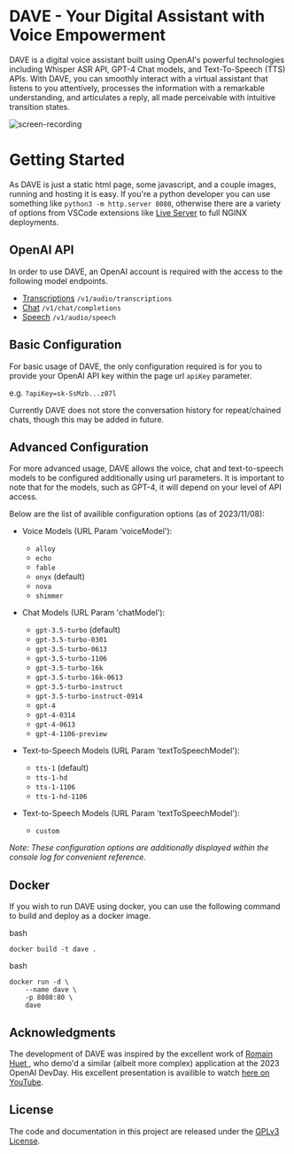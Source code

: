 # DAVE - Your Digital Assistant with Voice Empowerment

DAVE is a digital voice assistant built using OpenAI's powerful technologies including Whisper ASR API, GPT-4 Chat models, and Text-To-Speech (TTS) APIs. With DAVE, you can smoothly interact with a virtual assistant that listens to you attentively, processes the information with a remarkable understanding, and articulates a reply, all made perceivable with intuitive transition states.

![screen-recording](https://github.com/BadgerHobbs/Dave/assets/23462440/4ba9e142-dded-421d-a061-ac3f04f8ff71)

# Getting Started

As DAVE is just a static html page, some javascript, and a couple images, running and hosting it is easy. If you're a python developer you can use something like `python3 -m http.server 8080`, otherwise there are a variety of options from VSCode extensions like [Live Server](https://marketplace.visualstudio.com/items?itemName=ritwickdey.LiveServer) to full NGINX deployments.

## OpenAI API

In order to use DAVE, an OpenAI account is required with the access to the following model endpoints.

- [Transcriptions](https://platform.openai.com/docs/api-reference/audio/createTranscription) `/v1/audio/transcriptions`
- [Chat](https://platform.openai.com/docs/api-reference/chat) `/v1/chat/completions`
- [Speech](https://platform.openai.com/docs/api-reference/audio/createSpeech) `/v1/audio/speech`

## Basic Configuration

For basic usage of DAVE, the only configuration required is for you to provide your OpenAI API key within the page url `apiKey` parameter.

e.g. `?apiKey=sk-SsMzb...z07l`

Currently DAVE does not store the conversation history for repeat/chained chats, though this may be added in future.

## Advanced Configuration

For more advanced usage, DAVE allows the voice, chat and text-to-speech models to be configured additionally using url parameters. It is important to note that for the models, such as GPT-4, it will depend on your level of API access.

Below are the list of availible configuration options (as of 2023/11/08):

- Voice Models (URL Param 'voiceModel'):

  - `alloy`
  - `echo`
  - `fable`
  - `onyx` (default)
  - `nova`
  - `shimmer`

- Chat Models (URL Param 'chatModel'):

  - `gpt-3.5-turbo` (default)
  - `gpt-3.5-turbo-0301`
  - `gpt-3.5-turbo-0613`
  - `gpt-3.5-turbo-1106`
  - `gpt-3.5-turbo-16k`
  - `gpt-3.5-turbo-16k-0613`
  - `gpt-3.5-turbo-instruct`
  - `gpt-3.5-turbo-instruct-0914`
  - `gpt-4`
  - `gpt-4-0314`
  - `gpt-4-0613`
  - `gpt-4-1106-preview`

- Text-to-Speech Models (URL Param 'textToSpeechModel'):

  - `tts-1` (default)
  - `tts-1-hd`
  - `tts-1-1106`
  - `tts-1-hd-1106`

- Text-to-Speech Models (URL Param 'textToSpeechModel'):

  - `custom`

_Note: These configuration options are additionally displayed within the console log for convenient reference._

## Docker

If you wish to run DAVE using docker, you can use the following command to build and deploy as a docker image.

bash

```
docker build -t dave .
```

bash

```
docker run -d \
    --name dave \
    -p 8080:80 \
    dave
```

## Acknowledgments

The development of DAVE was inspired by the excellent work of [Romain Huet
](https://github.com/romainhuet), who demo'd a similar (albeit more complex) application at the 2023 OpenAI DevDay. His excellent presentation is availible to watch [here on YouTube](https://youtu.be/U9mJuUkhUzk?t=2381).

## License

The code and documentation in this project are released under the [GPLv3 License](LICENSE).
